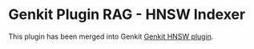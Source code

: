 # Genkit Plugin RAG - HNSW Indexer
This plugin has been merged into Genkit [Genkit HNSW plugin](https://github.com/retzd-tech/genkitx-hnsw).

